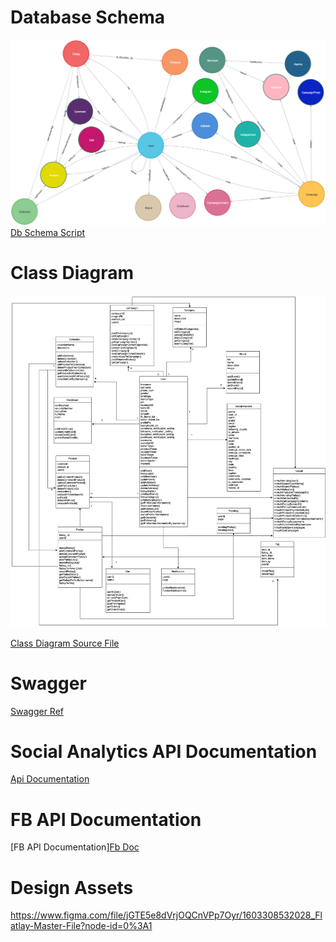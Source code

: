<!-- TITLE: Technical Documentation -->

# Database Schema
![Graph](/uploads/technical-diagrams/graph.png "Graph")
[Db Schema Script](/uploads/technical-diagrams/db-schema-script.cypher "Db Schema Script")


# Class Diagram
![Class Diagram](/uploads/technical-diagrams/updated-class-diagram-1.png "Updated Class Diagram 1")

[Class Diagram Source File](/uploads/technical-diagrams/updated-class-diagram-4.drawio "Updated Class Diagram 4")


# Swagger
[Swagger Ref](/uploads/technical-diagrams/swagger-ref.yaml "Swagger Ref")


# Social Analytics API Documentation
[Api Documentation](/uploads/api-documentation-1.pdf "Api Documentation 1")


# FB API Documentation
[FB API Documentation][Fb Doc](/uploads/test-1/fb-doc.pdf "Fb Doc")


# Design Assets
https://www.figma.com/file/jGTE5e8dVrjOQCnVPp7Oyr/1603308532028_Flatlay-Master-File?node-id=0%3A1